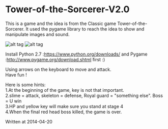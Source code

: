 Tower-of-the-Sorcerer-V2.0
==========================
This is a game and the idea is from the Classic game Tower-of-the-Sorcerer.
It used the pygame library to reach the idea to show and manipulate images and sound.

![alt tag](https://raw.github.com/bwwyyy/Tower-of-the-Sorcerer-V2.0/master/image/game1.PNG)
![alt tag](https://raw.github.com/bwwyyy/Tower-of-the-Sorcerer-V2.0/master/image/game2.PNG)

Install Python 2.7 :https://www.python.org/downloads/ and Pygame :http://www.pygame.org/download.shtml first :)

Using arrows on the keyboard to move and attack.   
Have fun !

Here is some hints:                                                                                                         
1.At the beginning of the game, key is not that important.                                                                 
2.slime =  attack, skeleton =  defense, Royal guard = "something else". Boss = U win                                      
3.HP and yellow key will make sure you stand at stage 4                                                                    
4.When the final red head boss killed, the game is over.                                                                      

Written at 2014-04-20
